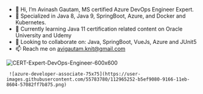 - 👋 Hi, I’m Avinash Gautam, MS certified Azure DevOps Engineer Expert.
- 👀 Specialized in Java 8, Java 9, SpringBoot, Azure, and Docker and Kubernetes.
- 🌱 Currently learning Java 11 certification related content on Oracle University and Udemy
- 💞️ Looking to collaborate on: Java, SpringBoot, VueJs, Azure and JUnit5
- 📫 Reach me on avigautam.knit@gmail.com

![CERT-Expert-DevOps-Engineer-600x600](https://user-images.githubusercontent.com/55783780/147729186-858ca081-130a-43d9-89b1-04990b5d499d.png)

     ![azure-developer-associate-75x75](https://user-images.githubusercontent.com/55783780/112965252-b5ef9080-9166-11eb-8604-57082ff7b875.png)

<!---
avigautam/avigautam is a ✨ special ✨ repository because its `README.md` (this file) appears on your GitHub profile.
You can click the Preview link to take a look at your changes.
--->
